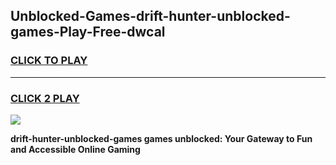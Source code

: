 
## Unblocked-Games-drift-hunter-unblocked-games-Play-Free-dwcal
<h3>
<a href="https://premium76.site?title=drift-hunter-unblocked-games&ref=15A">CLICK TO PLAY</a></h3>
<hr>

<h3>
<a href="https://premium76.site?title=drift-hunter-unblocked-games&ref=15A">CLICK 2 PLAY</a>
  
</h3>

<a href="https://premium76.site?title=drift-hunter-unblocked-games&ref=15A"><img src="https://clearcache.store/games.png"></a>


**drift-hunter-unblocked-games games unblocked: Your Gateway to Fun and Accessible Online Gaming**
